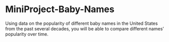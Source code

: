 # MiniProject-Baby-Names
Using data on the popularity of different baby names in the United States from the past several decades, you will be able to compare different names’ popularity over time.
